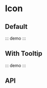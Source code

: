 <script setup>
import { Icon } from '@swimm/ui';
</script>

# Icon

## Default

::: demo
<Icon name="github" />
:::

## With Tooltip

::: demo
<Icon name="github" :tooltip="'Hello from Icon'" />
:::

## API

<ComponentApi name="Icon" />
